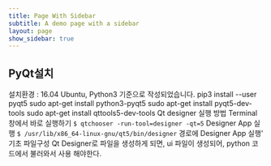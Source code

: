 ```yaml
---
title: Page With Sidebar
subtitle: A demo page with a sidebar
layout: page
show_sidebar: true
---
```


## PyQt설치
설치환경 : 16.04 Ubuntu, Python3 기준으로 작성되었습니다.
pip3 install --user pyqt5
sudo apt-get install python3-pyqt5
sudo apt-get install pyqt5-dev-tools sudo apt-get install qttools5-dev-tools
Qt designer 실행 방법
Terminal 창에서 바로 실행하기
`$ qtchooser -run-tool=designer -qt=5`
Designer App 실행
`$ /usr/lib/x86_64-linux-gnu/qt5/bin/designer` 경로에 Designer App 실행'
기초 파일구성
Qt Designer로 파일을 생성하게 되면, ui 파일이 생성되어, python 코드에서 불러와서 사용 해야한다.
